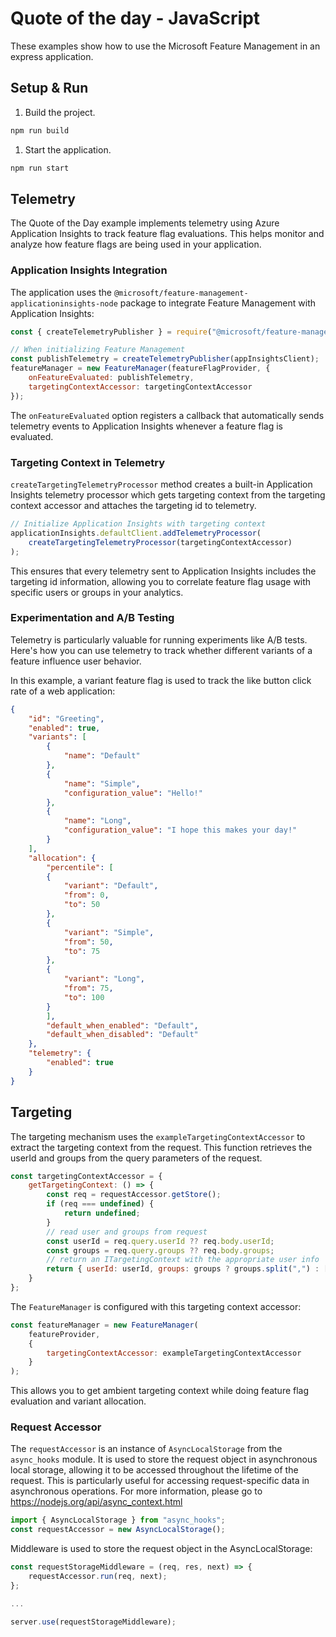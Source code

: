 # Quote of the day - JavaScript

These examples show how to use the Microsoft Feature Management in an express application.

## Setup & Run

1. Build the project.

```cmd
npm run build
```

1. Start the application.

```cmd
npm run start
```

## Telemetry

The Quote of the Day example implements telemetry using Azure Application Insights to track feature flag evaluations. This helps monitor and analyze how feature flags are being used in your application.

### Application Insights Integration

The application uses the `@microsoft/feature-management-applicationinsights-node` package to integrate Feature Management with Application Insights:

```javascript
const { createTelemetryPublisher } = require("@microsoft/feature-management-applicationinsights-node");

// When initializing Feature Management
const publishTelemetry = createTelemetryPublisher(appInsightsClient);
featureManager = new FeatureManager(featureFlagProvider, {
    onFeatureEvaluated: publishTelemetry,
    targetingContextAccessor: targetingContextAccessor
});
```

The `onFeatureEvaluated` option registers a callback that automatically sends telemetry events to Application Insights whenever a feature flag is evaluated.

### Targeting Context in Telemetry

`createTargetingTelemetryProcessor` method creates a built-in Application Insights telemetry processor which gets targeting context from the targeting context accessor and attaches the targeting id to telemetry.

```javascript
// Initialize Application Insights with targeting context
applicationInsights.defaultClient.addTelemetryProcessor(
    createTargetingTelemetryProcessor(targetingContextAccessor)
);
```

This ensures that every telemetry sent to Application Insights includes the targeting id information, allowing you to correlate feature flag usage with specific users or groups in your analytics.

### Experimentation and A/B Testing

Telemetry is particularly valuable for running experiments like A/B tests. Here's how you can use telemetry to track whether different variants of a feature influence user behavior.

In this example, a variant feature flag is used to track the like button click rate of a web application:

```json
{
    "id": "Greeting",
    "enabled": true,
    "variants": [
        {
            "name": "Default"
        },
        {
            "name": "Simple",
            "configuration_value": "Hello!"
        },
        {
            "name": "Long",
            "configuration_value": "I hope this makes your day!"
        }
    ],
    "allocation": {
        "percentile": [
        {
            "variant": "Default",
            "from": 0,
            "to": 50
        },
        {
            "variant": "Simple",
            "from": 50,
            "to": 75
        },
        {
            "variant": "Long",
            "from": 75,
            "to": 100
        }
        ],
        "default_when_enabled": "Default",
        "default_when_disabled": "Default"
    },
    "telemetry": {
        "enabled": true
    }
}
```

## Targeting

The targeting mechanism uses the `exampleTargetingContextAccessor` to extract the targeting context from the request. This function retrieves the userId and groups from the query parameters of the request.

```javascript
const targetingContextAccessor = {
    getTargetingContext: () => {
        const req = requestAccessor.getStore();
        if (req === undefined) {
            return undefined;
        }
        // read user and groups from request
        const userId = req.query.userId ?? req.body.userId;
        const groups = req.query.groups ?? req.body.groups;
        // return an ITargetingContext with the appropriate user info
        return { userId: userId, groups: groups ? groups.split(",") : [] };
    }
};
```

The `FeatureManager` is configured with this targeting context accessor:

```javascript
const featureManager = new FeatureManager(
    featureProvider, 
    { 
        targetingContextAccessor: exampleTargetingContextAccessor 
    }
);
```

This allows you to get ambient targeting context while doing feature flag evaluation and variant allocation.

### Request Accessor

The `requestAccessor` is an instance of `AsyncLocalStorage` from the `async_hooks` module. It is used to store the request object in asynchronous local storage, allowing it to be accessed throughout the lifetime of the request. This is particularly useful for accessing request-specific data in asynchronous operations. For more information, please go to https://nodejs.org/api/async_context.html

```javascript
import { AsyncLocalStorage } from "async_hooks";
const requestAccessor = new AsyncLocalStorage();
```

Middleware is used to store the request object in the AsyncLocalStorage:

```javascript
const requestStorageMiddleware = (req, res, next) => {
    requestAccessor.run(req, next);
};

...

server.use(requestStorageMiddleware);
```
